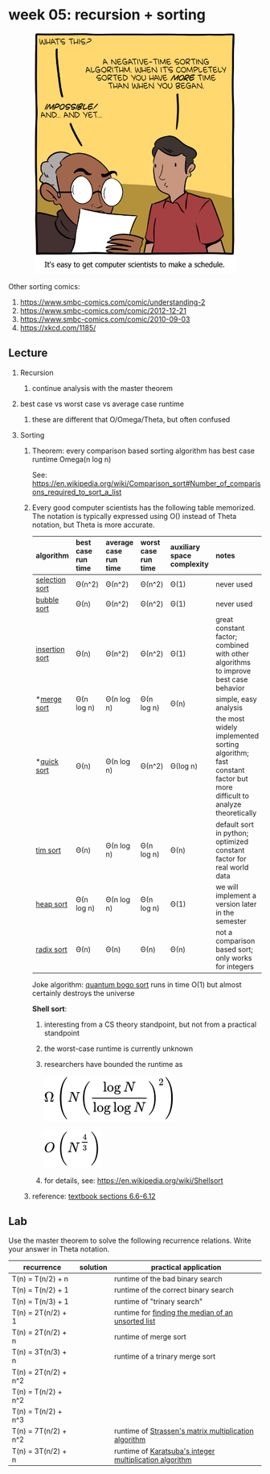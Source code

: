 # week 05: recursion + sorting

<center>
<img src=1612627667-20210206.png width=400px />
</center>

Other sorting comics:
1. https://www.smbc-comics.com/comic/understanding-2
1. https://www.smbc-comics.com/comic/2012-12-21
1. https://www.smbc-comics.com/comic/2010-09-03
1. https://xkcd.com/1185/

## Lecture

1. Recursion

    1. continue analysis with the master theorem

1. best case vs worst case vs average case runtime

    1. these are different that O/Omega/Theta, but often confused

1. Sorting

    1. Theorem: every comparison based sorting algorithm has best case runtime Omega(n log n)

       See: https://en.wikipedia.org/wiki/Comparison_sort#Number_of_comparisons_required_to_sort_a_list

   1. Every good computer scientists has the following table memorized.
      The notation is typically expressed using O() instead of Theta notation, but Theta is more accurate.

      | algorithm         | best case run time | average case run time | worst case run time | auxiliary space complexity | notes |
      | ----------------- | ------------------ | --------------------- | ------------------- | -------------------------- | ----- | 
      | [selection sort](https://en.wikipedia.org/wiki/Selection_sort)    | Θ(n^2) | Θ(n^2) | Θ(n^2) | Θ(1) | never used |
      | [bubble sort](https://en.wikipedia.org/wiki/Bubble_sort) | Θ(n) | Θ(n^2) | Θ(n^2) | Θ(1) | never used |
      | [insertion sort](https://en.wikipedia.org/wiki/Insertion_sort) | Θ(n) | Θ(n^2) | Θ(n^2) | Θ(1) | great constant factor; combined with other algorithms to improve best case behavior |
      | \*[merge sort](https://en.wikipedia.org/wiki/Merge_sort) | Θ(n log n) | Θ(n log n) | Θ(n log n) | Θ(n) | simple, easy analysis |
      | \*[quick sort](https://en.wikipedia.org/wiki/Quicksort) | Θ(n) | Θ(n log n) | Θ(n^2) | Θ(log n) | the most widely implemented sorting algorithm; fast constant factor but more difficult to analyze theoretically |
      | [tim sort](https://en.wikipedia.org/wiki/Timsort)   | Θ(n) | Θ(n log n) | Θ(n log n) | Θ(n) | default sort in python; optimized constant factor for real world data |
      | [heap sort](https://en.wikipedia.org/wiki/Heapsort) | Θ(n log n) | Θ(n log n) | Θ(n log n) | Θ(1) | we will implement a version later in the semester |
      | [radix sort](https://en.wikipedia.org/wiki/Radix_sort) | Θ(n) | Θ(n) | Θ(n) | Θ(n) | not a comparison based sort; only works for integers |

      Joke algorithm: [quantum bogo sort](https://quantumcomputing.stackexchange.com/questions/1265/what-can-we-learn-from-quantum-bogosort) runs in time O(1) but almost certainly destroys the universe

      **Shell sort**:
        1. interesting from a CS theory standpoint, but not from a practical standpoint
        1. the worst-case runtime is currently unknown
        1. researchers have bounded the runtime as

           <img src='shell_omega.svg' /><br/>

           <img src='shell_o.svg' />
        1. for details, see: https://en.wikipedia.org/wiki/Shellsort

   1. reference: [textbook sections 6.6-6.12](https://runestone.academy/runestone/books/published/pythonds/SortSearch/toctree.html)

## Lab

Use the master theorem to solve the following recurrence relations.
Write your answer in Theta notation.

| recurrence | solution | practical application |
| ---------- | -------- | --------------------- |
| T(n) = T(n/2) + n    | | runtime of the bad binary search |
| T(n) = T(n/2) + 1    | | runtime of the correct binary search |
| T(n) = T(n/3) + 1    | | runtime of "trinary search" |
| T(n) = 2T(n/2) + 1   | | runtime for [finding the median of an unsorted list](https://en.wikipedia.org/wiki/Quickselect) |
| T(n) = 2T(n/2) + n   | | runtime of merge sort |
| T(n) = 3T(n/3) + n   | | runtime of a trinary merge sort |
| T(n) = 2T(n/2) + n^2 | |  |
| T(n) = T(n/2) + n^2  | |  |
| T(n) = T(n/2) + n^3  | |  |
| T(n) = 7T(n/2) + n^2 | | runtime of [Strassen's matrix multiplication algorithm](https://en.wikipedia.org/wiki/Strassen_algorithm) |
| T(n) = 3T(n/2) + n   | | runtime of [Karatsuba's integer multiplication algorithm](https://en.wikipedia.org/wiki/Karatsuba_algorithm) |
